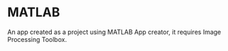 # MATLAB
An app created as a project using MATLAB App creator, it requires Image Processing Toolbox.
